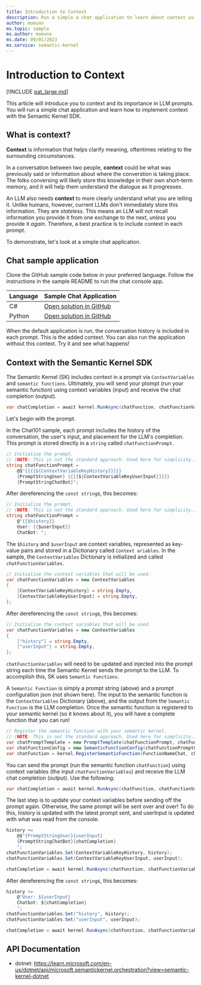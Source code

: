 ```yaml
---
title: Introduction to Context
description: Run a simple a chat application to learn about context using the Semantic Kernel.
author: momuno
ms.topic: sample
ms.author: momuno
ms.date: 09/01/2023
ms.service: semantic-kernel
---
```


# Introduction to Context

[!INCLUDE [pat_large.md](../includes/pat_large.md)]

This article will introduce you to context and its importance in LLM prompts. You will run a simple chat application and learn how to implement context with the Semantic Kernel SDK. 

## What is context?

**Context** is information that helps clarify meaning, oftentimes relating to the surrounding circumstances.

In a conversation between two people, **context** could be what was previously said or information about where the converstion is taking place. The folks conversing will likely store this knowledge in their own short-term memory, and it will help them understand the dialogue as it progresses.

An LLM also needs **context** to more clearly understand what you are telling it. Unlike humans, however, current LLMs don't immediately store this information. They are *stateless*. This means an LLM will not recall information you provide it from one exchange to the next, *unless* you provide it *again*. Therefore, a best practice is to include context in each prompt.

To demonstrate, let's look at a simple chat application.

## Chat sample application
Clone the GitHub sample code below in your preferred language. Follow the instructions in the sample README to run the chat console app.

| Language  | Sample Chat Application |
| --- | --- |
| C# | [Open solution in GitHub](tbd) |
| Python | [Open solution in GitHub](tbd) |

When the default application is run, the conversation history is included in each prompt. This is the added context. You can also run the application without this context. Try it and see what happens!

## Context with the Semantic Kernel SDK

The Semantic Kernel (SK) includes context in a prompt via `ContextVariables` and `semantic functions`. Ultimately, you will send your ptompt (run your semantic function) using context variables (input) and receive the chat completion (output). 

```csharp
var chatCompletion = await kernel.RunAsync(chatFunction, chatFunctionVariables);
```

Let's begin with the prompt.

In the Chat101 sample, each prompt includes the history of the conversation, the user's input, and placement for the LLM's completion. This prompt is stored directly in a `string` called `chatFunctionPrompt`.  
        
```csharp
// Initialize the prompt.
// (NOTE: This is not the standard approach. Used here for simplicity.)
string chatFunctionPrompt = 
    @$"{{{{${ContextVariableKeyHistory}}}}}
    {PromptStringUser} {{{{${ContextVariableKeyUserInput}}}}}
    {PromptStringChatBot}";
```

After dereferencing the `const string`s, this becomes:
        
```csharp
// Initialize the prompt.
// (NOTE: This is not the standard approach. Used here for simplicity.)
string chatFunctionPrompt = 
    @"{{$history}}
    User: {{$userInput}}
    ChatBot: ";
```

The `$history` and `$userInput` are context variables, represented as key-value pairs and stored in a Dictionary called `Context ariables`. In the sample, the `ContextVariables` Dictionary is initialized and called `chatFunctionVariables`.

```csharp
// Initialize the context variables that will be used.
var chatFunctionVariables = new ContextVariables
{
    [ContextVariableKeyHistory] = string.Empty,
    [ContextVariableKeyUserInput] = string.Empty,
};
```

After dereferencing the `const string`s, this becomes:
        
```csharp
// Initialize the context variables that will be used.
var chatFunctionVariables = new ContextVariables
{
    ["history"] = string.Empty,
    ["userInput"] = string.Empty,
};
```

`chatFunctionVariables` will need to be updated and injected into the prompt string each time the Semantic Kernel sends the prompt to the LLM. To accomplish this, SK uses `Semantic Functions`.

A `Semantic Function` is simply a prompt string (above) and a prompt configuration json (not shown here). The input to the semantic function is the `ContextVariables` Dictionary (above), and the output from the `Semantic Function` is the LLM completion. Once the semantic function is registered to your semantic kernel (so it knows about it), you will have a complete function that you can run!

```csharp
// Register the semantic function with your semantic kernel.
// (NOTE: This is not the standard approach. Used here for simplicity.)
var chatPromptTemplate = new PromptTemplate(chatFunctionPrompt, chatFunctionPromptConfig, kernel);
var chatFunctionConfig = new SemanticFunctionConfig(chatFunctionPromptConfig, chatPromptTemplate);
var chatFunction = kernel.RegisterSemanticFunction(FunctionNameChat, chatFunctionConfig);
```

You can send the prompt (run the semantic function `chatFunction`) using context variables (the input `chatFunctionVariables`) and receive the LLM chat completion (output). Use the following:

```csharp
var chatCompletion = await kernel.RunAsync(chatFunction, chatFunctionVariables);
```

The last step is to update your context variables before sending off the prompt again. Otherwise, the same prompt will be sent over and over! To do this, history is updated with the latest prompt sent, and userInput is updated with what was read from the console.

```csharp
history += 
    @$"{PromptStringUser}{userInput}
    {PromptStringChatBot}{chatCompletion}
    ";
chatFunctionVariables.Set(ContextVariableKeyHistory, history);
chatFunctionVariables.Set(ContextVariableKeyUserInput, userInput);

chatCompletion = await kernel.RunAsync(chatFunction, chatFunctionVariables);
```

After dereferencing the `const string`s, this becomes:

```csharp
history += 
    @"User: ${userInput}
    Chatbot: ${chatCompletion}
    ";
chatFunctionVariables.Set("history", history);
chatFunctionVariables.Set("userInput", userInput);

chatCompletion = await kernel.RunAsync(chatFunction, chatFunctionVariables);
```

## API Documentation
- dotnet: https://learn.microsoft.com/en-us/dotnet/api/microsoft.semantickernel.orchestration?view=semantic-kernel-dotnet
